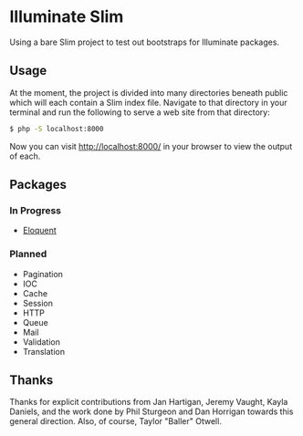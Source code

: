 # Illuminate Slim

Using a bare Slim project to test out bootstraps for Illuminate packages.

## Usage
At the moment, the project is divided into many directories beneath public which will each contain a Slim index file. Navigate to that directory in your terminal and run the following to serve a web site from that directory:

```bash
$ php -S localhost:8000
```

Now you can visit [http://localhost:8000/](http://localhost:8000/) in your browser to view the output of each.

## Packages

### In Progress
 * [Eloquent](https://github.com/mattstauffer/IlluminateSlim/tree/master/public/eloquent)

### Planned
 * Pagination
 * IOC
 * Cache
 * Session
 * HTTP
 * Queue
 * Mail
 * Validation
 * Translation

## Thanks
Thanks for explicit contributions from Jan Hartigan, Jeremy Vaught, Kayla Daniels, and the work done by Phil Sturgeon and Dan Horrigan towards this general direction. Also, of course, Taylor "Baller" Otwell.
